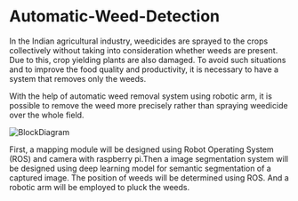 # Automatic-Weed-Detection

In the Indian agricultural industry, weedicides are sprayed to the crops collectively without taking into consideration whether weeds are present. Due to this, crop yielding plants are also damaged. To avoid such situations and to improve the food quality and productivity, it is necessary to have a system that removes only the weeds.

With the help of automatic weed removal system using robotic arm, it is possible to remove the weed more precisely rather than spraying weedicide over the whole field.

![BlockDiagram](https://user-images.githubusercontent.com/62760584/188325029-234329ff-fada-4a5d-9f5a-7a261a439343.jpeg)

First, a mapping module will be designed using Robot Operating System (ROS) and camera with raspberry pi.Then a image segmentation system will be designed using deep learning model for semantic segmentation of a captured image. The position of weeds will be determined using ROS. And a robotic arm will be employed to pluck the weeds.
